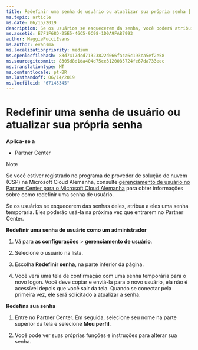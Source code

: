 ```yaml
---
title: Redefinir uma senha de usuário ou atualizar sua própria senha | Partner Center
ms.topic: article
ms.date: 06/15/2019
description: Se os usuários se esquecerem da senha, você poderá atribuir a eles uma nova senha temporária. Eles poderão usá-la na próxima vez que entrarem no Partner Center.
ms.assetid: E7F1F68D-25E5-46C5-9C98-1D0A9FAB7993
author: MaggiePucciEvans
ms.author: evansma
ms.localizationpriority: medium
ms.openlocfilehash: 83d7417dcd71323822d066faca6c193ca5ef2e58
ms.sourcegitcommit: 8305d8d1da404d75ce3120085724fe67da733eec
ms.translationtype: MT
ms.contentlocale: pt-BR
ms.lasthandoff: 06/14/2019
ms.locfileid: "67145345"
---
```

# <a name="reset-a-user-password-or-update-your-own-password"></a>Redefinir uma senha de usuário ou atualizar sua própria senha

**Aplica-se a**

-  Partner Center
   
> [!NOTE]  
>  Se você estiver registrado no programa de provedor de solução de nuvem (CSP) na Microsoft Cloud Alemanha, consulte [gerenciamento de usuário no Partner Center para o Microsoft Cloud Alemanha](user-management-in-partner-center-for-microsoft-cloud-germany.md) para obter informações sobre como redefinir uma senha de usuário.

Se os usuários se esquecerem das senhas deles, atribua a eles uma senha temporária. Eles poderão usá-la na próxima vez que entrarem no Partner Center.

**Redefinir uma senha de usuário como um administrador**

1.  Vá para **as configurações** &gt; **gerenciamento de usuário**.
2.  Selecione o usuário na lista.

3.  Escolha **Redefinir senha**, na parte inferior da página.

4.  Você verá uma tela de confirmação com uma senha temporária para o novo logon. Você deve copiar e enviá-la para o novo usuário, ela não é acessível depois que você sair da tela. Quando se conectar pela primeira vez, ele será solicitado a atualizar a senha.

**Redefina sua senha**

1.  Entre no Partner Center. Em seguida, selecione seu nome na parte superior da tela e selecione **Meu perfil**.

2.  Você pode ver suas próprias funções e instruções para alterar sua senha.

 

 



